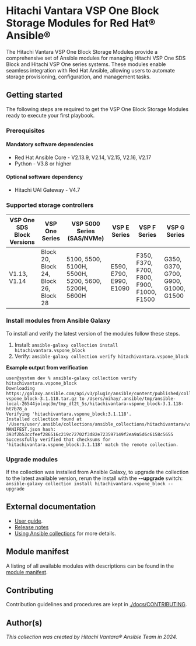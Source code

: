 # Hitachi Vantara VSP One Block Storage Modules for Red Hat® Ansible®

The Hitachi Vantara VSP One Block Storage Modules provide a comprehensive set of Ansible modules for managing Hitachi VSP One SDS Block and Hitachi VSP One series systems. These modules enable seamless integration with Red Hat Ansible, allowing users to automate storage provisioning, configuration, and management tasks.

## Getting started
The following steps are required to get the VSP One Block Storage Modules ready to execute your first playbook.

### Prerequisites

#### Mandatory software dependencies
- Red Hat Ansible Core - V2.13.9, V2.14, V2.15, V2.16, V2.17
- Python - V3.8 or higher

#### Optional software dependency
- Hitachi UAI Gateway - V4.7

### Supported storage controllers

| VSP One SDS Block Versions | VSP One Series | VSP 5000 Series (SAS/NVMe) | VSP E Series | VSP F Series | VSP G Series |
| -------------------------- | -------------- | --------------- | ------------ | ------------ | ------------ |
| V1.13, V1.14               | Block 20, Block 24, Block 26, Block 28 | 5100, 5500, 5100H, 5500H, 5200, 5600, 5200H, 5600H | E590, E790, E990, E1090 | F350, F370, F700, F800, F900, F1000, F1500 | G350, G370, G700, G900, G1000, G1500 |

### Install modules from Ansible Galaxy
To install and verify the latest version of the modules follow these steps.
1. Install: `ansible-galaxy collection install hitachivantara.vspone_block`
2. Verify: `ansible-galaxy collection verify hitachivantara.vspone_block`

**Example output from verification**
```
user@system dev % ansible-galaxy collection verify hitachivantara.vspone_block
Downloading https://galaxy.ansible.com/api/v3/plugin/ansible/content/published/collections/artifacts/hitachivantara-vspone_block-3.1.118.tar.gz to /Users/mihay/.ansible/tmp/ansible-local-26544jolxqc3m/tmp_dt2t_5s/hitachivantara-vspone_block-3.1.118-ht7b78_a
Verifying 'hitachivantara.vspone_block:3.1.118'.
Installed collection found at '/Users/user/.ansible/collections/ansible_collections/hitachivantara/vspone_block'
MANIFEST.json hash: 393f2b53ccfeef286516c219c72702f3d82e723597149f2ea9a5d6c6158c5655
Successfully verified that checksums for 'hitachivantara.vspone_block:3.1.118' match the remote collection.
``` 

### Upgrade modules
If the collection was installed from Ansible Galaxy, to upgrade the collection to the latest available version, rerun the install with the **--upgrade** switch: `ansible-galaxy collection install hitachivantara.vspone_block --upgrade`


## External documentation

- [User guide](https://docs.hitachivantara.com/v/u/en-us/adapters-and-drivers/3.1.0/rn-92adptr150).
- [Release notes](https://docs.hitachivantara.com/v/u/en-us/adapters-and-drivers/3.1.0/rn-92adptr150)
- [Using Ansible collections](https://docs.ansible.com/ansible/devel/user_guide/collections_using.html) for more details.

## Module manifest
A listing of all available modules with descriptions can be found in the [module manifest](docs/ModuleManifest.md).

## Contributing
Contribution guidelines and procedures are kept in [./docs/CONTRIBUTING](docs/CONTRIBUTING.md).
           
## Author(s)

*This collection was created by Hitachi Vantara® Ansible Team in 2024.*
